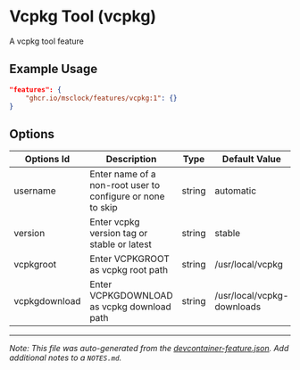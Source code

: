 
# Vcpkg Tool (vcpkg)

A vcpkg tool feature

## Example Usage

```json
"features": {
    "ghcr.io/msclock/features/vcpkg:1": {}
}
```

## Options

| Options Id | Description | Type | Default Value |
|-----|-----|-----|-----|
| username | Enter name of a non-root user to configure or none to skip | string | automatic |
| version | Enter vcpkg version tag or stable or latest | string | stable |
| vcpkgroot | Enter VCPKGROOT as vcpkg root path | string | /usr/local/vcpkg |
| vcpkgdownload | Enter VCPKGDOWNLOAD as vcpkg download path | string | /usr/local/vcpkg-downloads |



---

_Note: This file was auto-generated from the [devcontainer-feature.json](https://github.com/msclock/features/blob/main/src/vcpkg/devcontainer-feature.json).  Add additional notes to a `NOTES.md`._
